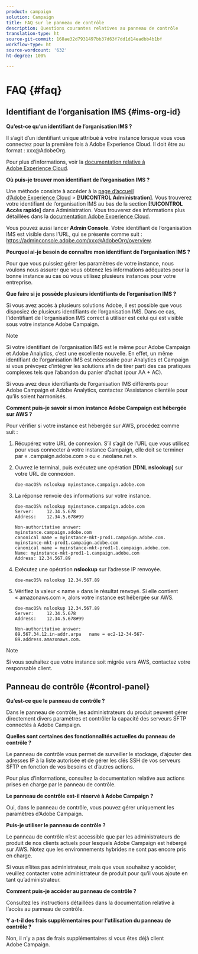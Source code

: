 ```yaml
---
product: campaign
solution: Campaign
title: FAQ sur le panneau de contrôle
description: Questions courantes relatives au panneau de contrôle
translation-type: ht
source-git-commit: 168ae32d7931497bb37d63f7dd1d14eadbb4b1bf
workflow-type: ht
source-wordcount: '632'
ht-degree: 100%

---
```



# FAQ {#faq}

## Identifiant de l’organisation IMS {#ims-org-id}

**Qu’est-ce qu’un identifiant de l’organisation IMS ?**

Il s’agit d’un identifiant unique attribué à votre instance lorsque vous vous connectez pour la première fois à Adobe Experience Cloud. Il doit être au format : xxx@AdobeOrg.

Pour plus d’informations, voir la [documentation relative à Adobe Experience Cloud](https://marketing.adobe.com/resources/help/fr_FR/mcloud/organizations.html).

**Où puis-je trouver mon identifiant de l’organisation IMS ?**

Une méthode consiste à accéder à la [page d’accueil d’Adobe Experience Cloud](https://experiencecloud.adobe.com/) > **[!UICONTROL Administration]**. Vous trouverez votre identifiant de l’organisation IMS au bas de la section **[!UICONTROL Accès rapide]** dans Administration. Vous trouverez des informations plus détaillées dans la [documentation Adobe Experience Cloud](https://marketing.adobe.com/resources/help/fr_FR/mcloud/organizations.html).

Vous pouvez aussi lancer **Admin Console**. Votre identifiant de l’organisation IMS est visible dans l’URL, qui se présente comme suit : https://adminconsole.adobe.com/xxx@AdobeOrg/overview.

**Pourquoi ai-je besoin de connaître mon identifiant de l’organisation IMS ?**

Pour que vous puissiez gérer les paramètres de votre instance, nous voulons nous assurer que vous obtenez les informations adéquates pour la bonne instance au cas où vous utilisez plusieurs instances pour votre entreprise.

**Que faire si je possède plusieurs identifiants de l’organisation IMS ?**

Si vous avez accès à plusieurs solutions Adobe, il est possible que vous disposiez de plusieurs identifiants de l’organisation IMS. Dans ce cas, l’identifiant de l’organisation IMS correct à utiliser est celui qui est visible sous votre instance Adobe Campaign.

>[!NOTE]
>
>Si votre identifiant de l’organisation IMS est le même pour Adobe Campaign et Adobe Analytics, c’est une excellente nouvelle. En effet, un même identifiant de l’organisation IMS est nécessaire pour Analytics et Campaign si vous prévoyez d’intégrer les solutions afin de tirer parti des cas pratiques complexes tels que l’abandon du panier d’achat (pour AA + AC).
>
>Si vous avez deux identifiants de l’organisation IMS différents pour Adobe Campaign et Adobe Analytics, contactez l’Assistance clientèle pour qu’ils soient harmonisés.

**Comment puis-je savoir si mon instance Adobe Campaign est hébergée sur AWS ?**

Pour vérifier si votre instance est hébergée sur AWS, procédez comme suit :

1. Récupérez votre URL de connexion. S’il s’agit de l’URL que vous utilisez pour vous connecter à votre instance Campaign, elle doit se terminer par « .campaign.adobe.com » ou « .neolane.net ».
1. Ouvrez le terminal, puis exécutez une opération **[!DNL nslookup]** sur votre URL de connexion.

   `doe-macOS% nslookup myinstance.campaign.adobe.com`

1. La réponse renvoie des informations sur votre instance.

   ```
   doe-macOS% nslookup myinstance.campaign.adobe.com
   Server:     12.34.5.678
   Address:    12.34.5.678#99
   
   Non-authoritative answer:
   myinstance.campaign.adobe.com
   canonical name = myinstance-mkt-prod1.campaign.adobe.com.
   myinstance-mkt-prod1.campaign.adobe.com
   canonical name = myinstance-mkt-prod1-1.campaign.adobe.com.
   Name: myinstance-mkt-prod1-1.campaign.adobe.com
   Address: 12.34.567.89
   ```

1. Exécutez une opération **nslookup** sur l’adresse IP renvoyée.

   `doe-macOS% nslookup 12.34.567.89`

1. Vérifiez la valeur « name » dans le résultat renvoyé. Si elle contient « amazonaws.com », alors votre instance est hébergée sur AWS.

   ```
   doe-macOS% nslookup 12.34.567.89
   Server:     12.34.5.678
   Address:    12.34.5.678#99
   
   Non-authoritative answer:
   89.567.34.12.in-addr.arpa   name = ec2-12-34-567-89.address.amazonaws.com.
   ```

>[!NOTE]
>
>Si vous souhaitez que votre instance soit migrée vers AWS, contactez votre responsable client.

## Panneau de contrôle {#control-panel}

**Qu’est-ce que le panneau de contrôle ?**

Dans le panneau de contrôle, les administrateurs du produit peuvent gérer directement divers paramètres et contrôler la capacité des serveurs SFTP connectés à Adobe Campaign.

**Quelles sont certaines des fonctionnalités actuelles du panneau de contrôle ?**

Le panneau de contrôle vous permet de surveiller le stockage, d’ajouter des adresses IP à la liste autorisée et de gérer les clés SSH de vos serveurs SFTP en fonction de vos besoins et d’autres actions.

Pour plus d’informations, consultez la documentation relative aux actions prises en charge par le panneau de contrôle.

**Le panneau de contrôle est-il réservé à Adobe Campaign ?**

Oui, dans le panneau de contrôle, vous pouvez gérer uniquement les paramètres d’Adobe Campaign.

**Puis-je utiliser le panneau de contrôle ?**

Le panneau de contrôle n’est accessible que par les administrateurs de produit de nos clients actuels pour lesquels Adobe Campaign est hébergé sur AWS. Notez que les environnements hybrides ne sont pas encore pris en charge.

Si vous n’êtes pas administrateur, mais que vous souhaitez y accéder, veuillez contacter votre administrateur de produit pour qu’il vous ajoute en tant qu’administrateur.

**Comment puis-je accéder au panneau de contrôle ?**

Consultez les instructions détaillées dans la documentation relative à l’accès au panneau de contrôle.

**Y a-t-il des frais supplémentaires pour l’utilisation du panneau de contrôle ?**

Non, il n’y a pas de frais supplémentaires si vous êtes déjà client Adobe Campaign.
